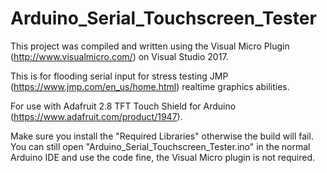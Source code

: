 # Arduino_Serial_Touchscreen_Tester

This project was compiled and written using the Visual Micro Plugin (http://www.visualmicro.com/) on Visual Studio 2017.

This is for flooding serial input for stress testing JMP (https://www.jmp.com/en_us/home.html) realtime graphics abilities.

For use with Adafruit 2.8 TFT Touch Shield for Arduino (https://www.adafruit.com/product/1947).

Make sure you install the "Required Libraries" otherwise the build will fail. You can still open "Arduino_Serial_Touchscreen_Tester.ino" in the normal Arduino IDE and use the code fine, the Visual Micro plugin is not required.
